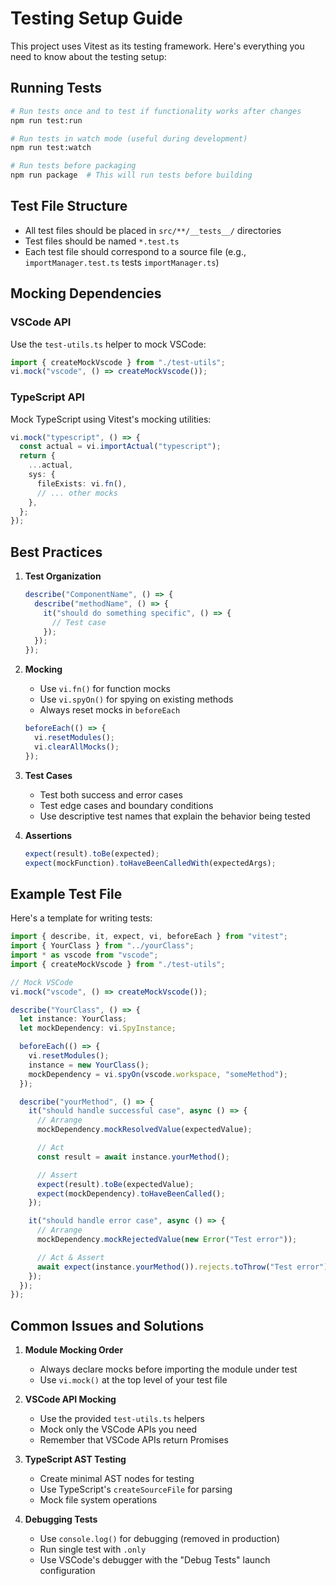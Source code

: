 # Testing Setup Guide

This project uses Vitest as its testing framework. Here's everything you need to know about the testing setup:

## Running Tests

```bash
# Run tests once and to test if functionality works after changes
npm run test:run

# Run tests in watch mode (useful during development)
npm run test:watch

# Run tests before packaging
npm run package  # This will run tests before building
```

## Test File Structure

- All test files should be placed in `src/**/__tests__/` directories
- Test files should be named `*.test.ts`
- Each test file should correspond to a source file (e.g., `importManager.test.ts` tests `importManager.ts`)

## Mocking Dependencies

### VSCode API

Use the `test-utils.ts` helper to mock VSCode:

```typescript
import { createMockVscode } from "./test-utils";
vi.mock("vscode", () => createMockVscode());
```

### TypeScript API

Mock TypeScript using Vitest's mocking utilities:

```typescript
vi.mock("typescript", () => {
  const actual = vi.importActual("typescript");
  return {
    ...actual,
    sys: {
      fileExists: vi.fn(),
      // ... other mocks
    },
  };
});
```

## Best Practices

1. **Test Organization**

   ```typescript
   describe("ComponentName", () => {
     describe("methodName", () => {
       it("should do something specific", () => {
         // Test case
       });
     });
   });
   ```

2. **Mocking**

   - Use `vi.fn()` for function mocks
   - Use `vi.spyOn()` for spying on existing methods
   - Always reset mocks in `beforeEach`

   ```typescript
   beforeEach(() => {
     vi.resetModules();
     vi.clearAllMocks();
   });
   ```

3. **Test Cases**

   - Test both success and error cases
   - Test edge cases and boundary conditions
   - Use descriptive test names that explain the behavior being tested

4. **Assertions**
   ```typescript
   expect(result).toBe(expected);
   expect(mockFunction).toHaveBeenCalledWith(expectedArgs);
   ```

## Example Test File

Here's a template for writing tests:

```typescript
import { describe, it, expect, vi, beforeEach } from "vitest";
import { YourClass } from "../yourClass";
import * as vscode from "vscode";
import { createMockVscode } from "./test-utils";

// Mock VSCode
vi.mock("vscode", () => createMockVscode());

describe("YourClass", () => {
  let instance: YourClass;
  let mockDependency: vi.SpyInstance;

  beforeEach(() => {
    vi.resetModules();
    instance = new YourClass();
    mockDependency = vi.spyOn(vscode.workspace, "someMethod");
  });

  describe("yourMethod", () => {
    it("should handle successful case", async () => {
      // Arrange
      mockDependency.mockResolvedValue(expectedValue);

      // Act
      const result = await instance.yourMethod();

      // Assert
      expect(result).toBe(expectedValue);
      expect(mockDependency).toHaveBeenCalled();
    });

    it("should handle error case", async () => {
      // Arrange
      mockDependency.mockRejectedValue(new Error("Test error"));

      // Act & Assert
      await expect(instance.yourMethod()).rejects.toThrow("Test error");
    });
  });
});
```

## Common Issues and Solutions

1. **Module Mocking Order**

   - Always declare mocks before importing the module under test
   - Use `vi.mock()` at the top level of your test file

2. **VSCode API Mocking**

   - Use the provided `test-utils.ts` helpers
   - Mock only the VSCode APIs you need
   - Remember that VSCode APIs return Promises

3. **TypeScript AST Testing**

   - Create minimal AST nodes for testing
   - Use TypeScript's `createSourceFile` for parsing
   - Mock file system operations

4. **Debugging Tests**
   - Use `console.log()` for debugging (removed in production)
   - Run single test with `.only`
   - Use VSCode's debugger with the "Debug Tests" launch configuration
